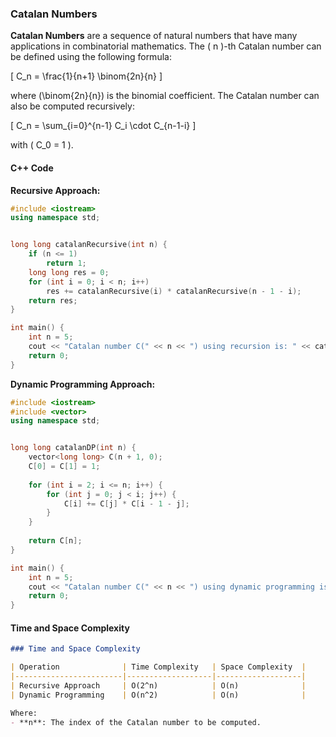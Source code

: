 ### Catalan Numbers

**Catalan Numbers** are a sequence of natural numbers that have many applications in combinatorial mathematics. The \( n \)-th Catalan number can be defined using the following formula:

\[ C_n = \frac{1}{n+1} \binom{2n}{n} \]

where \(\binom{2n}{n}\) is the binomial coefficient. The Catalan number can also be computed recursively:

\[ C_n = \sum_{i=0}^{n-1} C_i \cdot C_{n-1-i} \]

with \( C_0 = 1 \).

#### C++ Code

**Recursive Approach:**

```cpp
#include <iostream>
using namespace std;


long long catalanRecursive(int n) {
    if (n <= 1)
        return 1;
    long long res = 0;
    for (int i = 0; i < n; i++)
        res += catalanRecursive(i) * catalanRecursive(n - 1 - i);
    return res;
}

int main() {
    int n = 5;
    cout << "Catalan number C(" << n << ") using recursion is: " << catalanRecursive(n) << endl;
    return 0;
}
```

**Dynamic Programming Approach:**

```cpp
#include <iostream>
#include <vector>
using namespace std;


long long catalanDP(int n) {
    vector<long long> C(n + 1, 0);
    C[0] = C[1] = 1;
    
    for (int i = 2; i <= n; i++) {
        for (int j = 0; j < i; j++) {
            C[i] += C[j] * C[i - 1 - j];
        }
    }
    
    return C[n];
}

int main() {
    int n = 5;
    cout << "Catalan number C(" << n << ") using dynamic programming is: " << catalanDP(n) << endl;
    return 0;
}
```

#### Time and Space Complexity

```markdown
### Time and Space Complexity

| Operation              | Time Complexity   | Space Complexity  |
|------------------------|-------------------|-------------------|
| Recursive Approach     | O(2^n)            | O(n)              |
| Dynamic Programming    | O(n^2)            | O(n)              |

Where:
- **n**: The index of the Catalan number to be computed.
```
